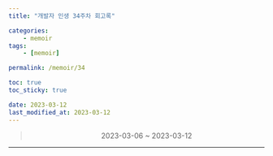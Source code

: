 ```yaml
---
title: "개발자 인생 34주차 회고록"

categories:
    - memoir
tags:
    - [memoir]

permalink: /memoir/34

toc: true
toc_sticky: true

date: 2023-03-12
last_modified_at: 2023-03-12
---
```


> <center> 2023-03-06 ~ 2023-03-12 </center>

---

